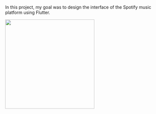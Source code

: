 In this project, my goal was to design the interface of the Spotify music platform using Flutter.

<img src="(https://github.com/selmanparlak/spotify_clone/assets/67348445/d1eb6ace-c969-4354-8eeb-83bfa78ba04e" width="287" >
